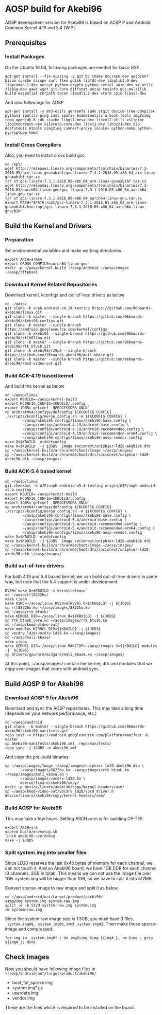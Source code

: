 # AOSP build for Akebi96

AOSP development version for Akebi96 is based on AOSP P and Android Common
Kernel 4.19 and 5.4 (WIP).

## Prerequisites

### Install Packages

On the Ubuntu 18.04, following packages are needed for basic BSP.

```
apt-get install --fix-missing -y git bc cmake ncurses-dev autoconf bison ccache cscope curl flex gdisk libfdt-dev libglib2.0-dev libpixman-1-dev netcat python-crypto python-serial uuid-dev xz-utils zlib1g-dev gawk wget git-core diffstat unzip texinfo gcc-multilib build-essential chrpath socat libsdl1.2-dev xterm cpio libssl-dev
```

And also followings for AOSP

```
apt-get install -y mtd-utils genromfs sudo stgit device-tree-compiler python3 iputils-ping iasl sparse bsdmainutils u-boot-tools img2simg repo openjdk-8-jdk ccache libgl1-mesa-dev libxml2-utils xsltproc lib32ncurses5-dev x11proto-core-dev libx11-dev lib32z1-dev zip dosfstools mtools simg2img connect-proxy locales python-mako python-pycryptopp kmod
```

### Install Cross Compilers

Also, you need to install cross build gcc.

```
cd /opt/
wget http://releases.linaro.org/components/toolchain/binaries/7.3-2018.05/arm-linux-gnueabihf/gcc-linaro-7.3.1-2018.05-x86_64_arm-linux-gnueabihf.tar.xz
tar xf gcc-linaro-7.3.1-2018.05-x86_64_arm-linux-gnueabihf.tar.xz
wget http://releases.linaro.org/components/toolchain/binaries/7.3-2018.05/aarch64-linux-gnu/gcc-linaro-7.3.1-2018.05-x86_64_aarch64-linux-gnu.tar.xz
tar xf gcc-linaro-7.3.1-2018.05-x86_64_aarch64-linux-gnu.tar.xz
export PATH="$PATH:/opt/gcc-linaro-7.3.1-2018.05-x86_64_arm-linux-gnueabihf/bin:/opt/gcc-linaro-7.3.1-2018.05-x86_64_aarch64-linux-gnu/bin"
```


## Build the Kernel and Drivers

### Preparation

Set environmental variables and make working directories.

```
export ARCH=arm64
export CROSS_COMPILE=aarch64-linux-gnu-
mkdir -p ~/aosp/kernel-build ~/aosp/android ~/aosp/images ~/aosp/tftpboot
```

### Download Kernel Related Repositories

Download kernel, kconfigs and out-of-tree drivers as below 

```
cd ~/aosp/
git clone -b unph-android-v4.19-testing https://github.com/96boards-akebi96/linux.git
git clone -b master --single-branch https://github.com/96boards-akebi96/akebi96-configs.git
git clone -b master --single-branch https://android.googlesource.com/kernel/configs
git clone -b akebi96 --single-branch https://github.com/96boards-akebi96/rtl8822bu.git
git clone -b master --single-branch https://github.com/96boards-akebi96/rtk_btusb.git
git clone -b akebi96/r29p0 --single-branch https://github.com/96boards-akebi96/mali-kbase.git
git clone -b master --single-branch https://github.com/96boards-akebi96/kmod-video-out.git
```

### Build ACK-4.19 based kernel

And build the kernel as below

```
cd ~/aosp/linux
export KBUILD=~/aosp/kernel-build
export KCONFIG_CONFIG=$KBUILD/.config
export JOBS=`getconf _NPROCESSORS_ONLN`
cp arch/arm64/configs/defconfig ${KCONFIG_CONFIG}
./scripts/kconfig/merge_config.sh -m ${KCONFIG_CONFIG} \
        ~/aosp/akebi96-configs/linux/akebi96-base.config \
        ~/aosp/configs/android-4.19/android-base.config \
        ~/aosp/configs/android-4.19/android-recommended.config \
        ~/aosp/configs/android-4.19/android-recommended-arm64.config \
        ~/aosp/akebi96-configs/linux/akebi96-aosp-vendor.config
make O=$KBUILD  olddefconfig
make O=$KBUILD  -j $JOBS  Image socionext/uniphier-ld20-akebi96.dtb
cp ~/aosp/kernel-build/arch/arm64/boot/Image ~/aosp/images/
cp ~/aosp/kernel-build/arch/arm64/boot/dts/socionext/uniphier-ld20-akebi96.dtb ~/aosp/images/
```

### Build ACK-5.4 based kernel

```
cd ~/aosp/linux
git checkout -b WIP/unph-android-v5.4-testing origin/WIP/unph-android-v5.4-testing
export KBUILD=~/aosp/kernel-build
export KCONFIG_CONFIG=$KBUILD/.config
export JOBS=`getconf _NPROCESSORS_ONLN`
cp arch/arm64/configs/defconfig ${KCONFIG_CONFIG}
./scripts/kconfig/merge_config.sh -m ${KCONFIG_CONFIG} \
        ~/aosp/akebi96-configs/linux/akebi96-base.config \
        ~/aosp/configs/android-5.4/android-base.config \
        ~/aosp/configs/android-5.4/android-recommended.config \
        ~/aosp/configs/android-5.4/android-recommended-arm64.config \
        ~/aosp/akebi96-configs/linux/akebi96-aosp-vendor.config
make O=$KBUILD  olddefconfig
make O=$KBUILD  -j $JOBS  Image socionext/uniphier-ld20-akebi96.dtb
cp ~/aosp/kernel-build/arch/arm64/boot/Image ~/aosp/images/
cp ~/aosp/kernel-build/arch/arm64/boot/dts/socionext/uniphier-ld20-akebi96.dtb ~/aosp/images/
```

### Build out-of-tree drivers

For both 4.19 and 5.4 based kernel, we can build out-of-tree drivers in same
way, but note that the 5.4 support is under development.

```
KVER=`make O=$KBUILD -s kernelrelease`
cd ~/aosp/rtl8822bu/
make clean
make KSRC=~/aosp/linux KVER=${KVER} O=${KBUILD} -j ${JOBS}
cp rtl8822bu.ko ~/aosp/images/8822bu.ko
cd ~/aosp/rtk_btusb/
make KERNEL_DIR=~/aosp/linux O=${KBUILD} -j ${JOBS}
cp rtk_btusb_core.ko ~/aosp/images/rtk_btusb.ko
cd ~/aosp/kmod-video-out/
make modules KERNEL_DIR=${KBUILD} -j ${JOBS}
cp vocdrv_ld20/vocdrv-ld20.ko ~/aosp/images/
cd ~/aosp/mali-kbase/
make clean
make KERNEL_DIR=~/aosp/linux MAKETOP=~/aosp/images O=${KBUILD} modules -j  ${JOBS}
cp drivers/gpu/arm/midgard/mali_kbase.ko ~/aosp/images/
```

At this point, ~/aosp/images/ contain the kernel, dtb and modules that we copy over images that come with android sync.

## Build AOSP 9 for Akebi96

### Download AOSP 9 for Akebi96

Download and sync the AOSP repositories. This may take a long time (depends on your network performance, etc.)

```
cd ~/aosp/android
git clone  -b master --single-branch https://github.com/96boards-akebi96/akebi96-manifests.git
repo init -u https://android.googlesource.com/platform/manifest -b master
cp akebi96-manifests/akebi96.xml .repo/manifests/
repo sync -j $JOBS -m akebi96.xml
```

And copy the pre-build binaries

```
cp ~/aosp/images/Image ~/aosp/images/uniphier-ld20-akebi96.dtb \
       ~/aosp/images/8822bu.ko ~/aosp/images/rtk_btusb.ko ~/aosp/images/mali_kbase.ko \
       ~/aosp/images/vocdrv-ld20.ko \
       device/linaro/akebi96/copy/
mkdir -p device/linaro/akebi96/copy/kernel-headers/asm/
cp ~/aosp/kmod-video-out/vocdrv_ld20/vocd_driver.h device/linaro/akebi96/copy/kernel-headers/asm/
```

### Build AOSP for Akebi96

This may take a few hours. Setting ARCH=arm is for building OP-TEE.

```
export ARCH=arm
source build/envsetup.sh
lunch akebi96-userdebug
make -j $JOBS
```

### Split system.img into smaller files

Since LD20 reserves the last 0x4b bytes of memory for each channel, we can not touch it. And on Akebi96 board, we have 1GB DDR for each channel (3 channels, 3GB in total). This means we can not use the image file over 1GB. system.img will be bigger than 1GB, so we have to split it into 512MB.

Convert sparse-image to raw image and split it as below.

```
cd ~/aosp/android/out/target/product/akebi96/
simg2img system.img system-raw.img
split -d -b 512M system-raw.img system.img
rm system-raw.img
```

Since the system raw image size is 1.5GB, you must have 3 files, ```_system.img00```, ```_system.img01```, and ```_system.img02```. Then make those sparse-image and compressed.

```
for img in _system.img0* ; do img2simg $img ${img#_}; rm $img ; gzip ${img#_}; done
```

## Check Images

Now you should have following image files in ```~/aosp/android/out/target/product/akebi96/```

- boot_fat_sparse.img
- system.img*.gz
- userdata.img
- vendor.img

These are the files which is required to be installed on the board.

